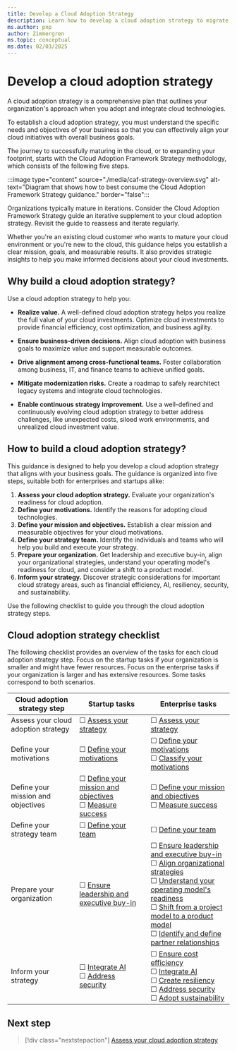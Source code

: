 ```yaml
---
title: Develop a Cloud Adoption Strategy
description: Learn how to develop a cloud adoption strategy to migrate or innovate in the cloud, in alignment with your business goals.
ms.author: pnp
author: Zimmergren
ms.topic: conceptual
ms.date: 02/03/2025
---
```


# Develop a cloud adoption strategy

A cloud adoption strategy is a comprehensive plan that outlines your organization's approach when you adopt and integrate cloud technologies.

To establish a cloud adoption strategy, you must understand the specific needs and objectives of your business so that you can effectively align your cloud initiatives with overall business goals.

The journey to successfully maturing in the cloud, or to expanding your footprint, starts with the Cloud Adoption Framework Strategy methodology, which consists of the following five steps.

:::image type="content" source="./media/caf-strategy-overview.svg" alt-text="Diagram that shows how to best consume the Cloud Adoption Framework Strategy guidance." border="false":::

Organizations typically mature in iterations. Consider the Cloud Adoption Framework Strategy guide an iterative supplement to your cloud adoption strategy. Revisit the guide to reassess and iterate regularly.

Whether you're an existing cloud customer who wants to mature your cloud environment or you're new to the cloud, this guidance helps you establish a clear mission, goals, and measurable results. It also provides strategic insights to help you make informed decisions about your cloud investments.

## Why build a cloud adoption strategy?

Use a cloud adoption strategy to help you:

- **Realize value.** A well-defined cloud adoption strategy helps you realize the full value of your cloud investments. Optimize cloud investments to provide financial efficiency, cost optimization, and business agility.

- **Ensure business-driven decisions.** Align cloud adoption with business goals to maximize value and support measurable outcomes.

- **Drive alignment among cross-functional teams.** Foster collaboration among business, IT, and finance teams to achieve unified goals.

- **Mitigate modernization risks.** Create a roadmap to safely rearchitect legacy systems and integrate cloud technologies.

- **Enable continuous strategy improvement.** Use a well-defined and continuously evolving cloud adoption strategy to better address challenges, like unexpected costs, siloed work environments, and unrealized cloud investment value.

## How to build a cloud adoption strategy?

This guidance is designed to help you develop a cloud adoption strategy that aligns with your business goals. The guidance is organized into five steps, suitable both for enterprises and startups alike:

1. **Assess your cloud adoption strategy.** Evaluate your organization's readiness for cloud adoption.
1. **Define your motivations.** Identify the reasons for adopting cloud technologies.
1. **Define your mission and objectives.** Establish a clear mission and measurable objectives for your cloud motivations.
1. **Define your strategy team.** Identify the individuals and teams who will help you build and execute your strategy.
1. **Prepare your organization.** Get leadership and executive buy-in, align your organizational strategies, understand your operating model's readiness for cloud, and consider a shift to a product model.
1. **Inform your strategy.** Discover strategic considerations for important cloud strategy areas, such as financial efficiency, AI, resiliency, security, and sustainability.

Use the following checklist to guide you through the cloud adoption strategy steps.

## Cloud adoption strategy checklist

The following checklist provides an overview of the tasks for each cloud adoption strategy step. Focus on the startup tasks if your organization is smaller and might have fewer resources. Focus on the enterprise tasks if your organization is larger and has extensive resources. Some tasks correspond to both scenarios.

| Cloud adoption strategy step | Startup tasks | Enterprise tasks |
|---------------------|-------------------|----------------------|
| Assess your cloud adoption strategy | &#9744; [Assess your strategy](./assessment.md) |  &#9744; [Assess your strategy](./assessment.md) |
| Define your motivations | &#9744; [Define your motivations](./motivations.md#define-your-motivations) | &#9744; [Define your motivations](./motivations.md#define-your-motivations) <br>&#9744; [Classify your motivations](./motivations.md#classify-motivations) |
| Define your mission and objectives | &#9744; [Define your mission and objectives](./mission-objectives.md#define-your-mission-and-objectives) <br>&#9744; [Measure success](./mission-objectives.md#measure-success) | &#9744; [Define your mission and objectives](./mission-objectives.md#define-your-mission-and-objectives) <br>&#9744; [Measure success](./mission-objectives.md#measure-success) |
| Define your strategy team | &#9744; [Define your team](./define-your-team.md) | &#9744; [Define your team](./define-your-team.md) |
| Prepare your organization | &#9744; [Ensure leadership and executive buy-in](./prepare-organizational-alignment.md#leadership-and-executive-buy-in)  | &#9744; [Ensure leadership and executive buy-in](./prepare-organizational-alignment.md#leadership-and-executive-buy-in) <br>&#9744; [Align organizational strategies](./prepare-organizational-alignment.md#align-organizational-strategies) <br>&#9744; [Understand your operating model's readiness](./prepare-organizational-alignment.md#understand-your-operating-models-readiness-for-cloud) <br>&#9744; [Shift from a project model to a product model](./prepare-organizational-alignment.md#shift-from-a-project-model-to-product-model) <br>&#9744; [Identify and define partner relationships](./prepare-organizational-alignment.md#identify-and-define-partner-relationships) |
| Inform your strategy | &#9744; [Integrate AI](./inform/ai.md) <br>&#9744; [Address security](./inform/security.md) | &#9744; [Ensure cost efficiency](./inform/cost-efficiency.md) <br>&#9744; [Integrate AI](./inform/ai.md) <br>&#9744; [Create resiliency](./inform/resiliency.md) <br>&#9744; [Address security](./inform/security.md) <br>&#9744; [Adopt sustainability](./inform/sustainability.md) |

## Next step

> [!div class="nextstepaction"]
> [Assess your cloud adoption strategy](assessment.md)
